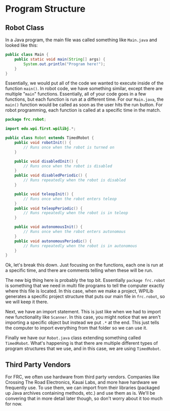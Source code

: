 # Program Structure

## Robot Class

In a Java program, the main file was called something like `Main.java` and looked like this:

```java
public class Main {
    public static void main(String[] args) {
        System.out.println("Program here!");
    }
}
```

Essentially, we would put all of the code we wanted to execute inside of the function `main()`. In robot code, we have something similar, except there are multiple "`main`" functions. Essentially, all of your code goes in a few functions, but each function is run at a different time. For our `Main.java`, the `main()` function would be called as soon as the user hits the run button. For robot programming, each function is called at a specific time in the match.

```java
package frc.robot;

import edu.wpi.first.wpilibj.*;

public class Robot extends TimedRobot {
    public void robotInit() {
        // Runs once when the robot is turned on
    }

    public void disabledInit() {
        // Runs once when the robot is disabled
    }
    public void disabledPeriodic() {
        // Runs repeatedly when the robot is disabled
    }

    public void teleopInit() {
        // Runs once when the robot enters teleop
    }
    public void teleopPeriodic() {
        // Runs repeatedly when the robot is in teleop
    }

    public void autonomousInit() {
        // Runs once when the robot enters autonomous
    }
    public void autonomousPeriodic() {
        // Runs repeatedly when the robot is in autonomous
    }
}
```

Ok, let's break this down. Just focusing on the functions, each one is run at a specific time, and there are comments telling when these will be run.

The new big thing here is probably the top bit. Essentially `package frc.robot` is something that we need in multi file programs to tell the computer exactly where this file is located. In this case, when we make a project, WPILib generates a specific project structure that puts our main file in `frc.robot`, so we will keep it there.

Next, we have an import statement. This is just like when we had to import new functionality like `Scanner`. In this case, you might notice that we aren't importing a specific object but instead we put `.*` at the end. This just tells the computer to import everything from that folder so we can use it.

Finally we have our `Robot.java` class extending something called `TimedRobot`. What's happening is that there are multiple different types of program structures that we use, and in this case, we are using `TimedRobot`.

## Third Party Vendors

For FRC, we often use hardware from third party vendors. Companies like Crossing The Road Electronics, Kauai Labs, and more have hardware we frequently use. To use them, we can import from their libraries (packaged up Java archives containing methods, etc.) and use them as is.  We'll be convering that in more detail later though, so don't worry about it too much for now.
